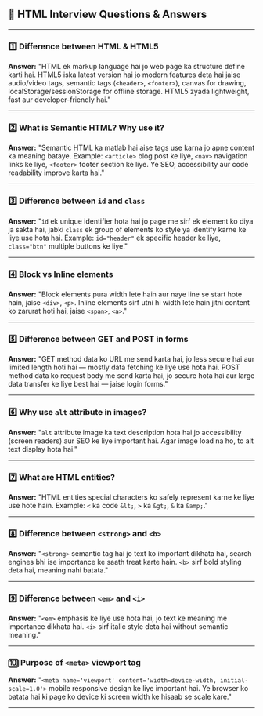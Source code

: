 ## **📌 HTML Interview Questions & Answers**

---

### **1️⃣ Difference between HTML & HTML5**

**Answer:**
"HTML ek markup language hai jo web page ka structure define karti hai. HTML5 iska latest version hai jo modern features deta hai jaise audio/video tags, semantic tags (`<header>`, `<footer>`), canvas for drawing, localStorage/sessionStorage for offline storage.
HTML5 zyada lightweight, fast aur developer-friendly hai."

---

### **2️⃣ What is Semantic HTML? Why use it?**

**Answer:**
"Semantic HTML ka matlab hai aise tags use karna jo apne content ka meaning bataye. Example: `<article>` blog post ke liye, `<nav>` navigation links ke liye, `<footer>` footer section ke liye.
Ye SEO, accessibility aur code readability improve karta hai."

---

### **3️⃣ Difference between `id` and `class`**

**Answer:**
"`id` ek unique identifier hota hai jo page me sirf ek element ko diya ja sakta hai, jabki `class` ek group of elements ko style ya identify karne ke liye use hota hai.
Example: `id="header"` ek specific header ke liye, `class="btn"` multiple buttons ke liye."

---

### **4️⃣ Block vs Inline elements**

**Answer:**
"Block elements pura width lete hain aur naye line se start hote hain, jaise `<div>`, `<p>`.
Inline elements sirf utni hi width lete hain jitni content ko zarurat hoti hai, jaise `<span>`, `<a>`."

---

### **5️⃣ Difference between GET and POST in forms**

**Answer:**
"GET method data ko URL me send karta hai, jo less secure hai aur limited length hoti hai — mostly data fetching ke liye use hota hai.
POST method data ko request body me send karta hai, jo secure hota hai aur large data transfer ke liye best hai — jaise login forms."

---

### **6️⃣ Why use `alt` attribute in images?**

**Answer:**
"`alt` attribute image ka text description hota hai jo accessibility (screen readers) aur SEO ke liye important hai. Agar image load na ho, to alt text display hota hai."

---

### **7️⃣ What are HTML entities?**

**Answer:**
"HTML entities special characters ko safely represent karne ke liye use hote hain.
Example: `<` ka code `&lt;`, `>` ka `&gt;`, `&` ka `&amp;`."

---

### **8️⃣ Difference between `<strong>` and `<b>`**

**Answer:**
"`<strong>` semantic tag hai jo text ko important dikhata hai, search engines bhi ise importance ke saath treat karte hain.
`<b>` sirf bold styling deta hai, meaning nahi batata."

---

### **9️⃣ Difference between `<em>` and `<i>`**

**Answer:**
"`<em>` emphasis ke liye use hota hai, jo text ke meaning me importance dikhata hai.
`<i>` sirf italic style deta hai without semantic meaning."

---

### **🔟 Purpose of `<meta>` viewport tag**

**Answer:**
"`<meta name='viewport' content='width=device-width, initial-scale=1.0'>` mobile responsive design ke liye important hai.
Ye browser ko batata hai ki page ko device ki screen width ke hisaab se scale kare."

---

